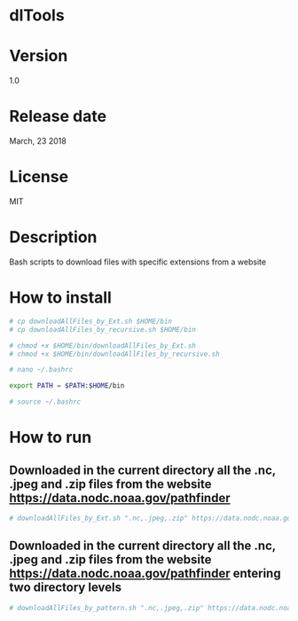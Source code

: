 # dlTools

# Version

1.0

# Release date

March, 23 2018

# License

MIT

# Description

Bash scripts to download files with specific extensions from a website

# How to install

```sh
# cp downloadAllFiles_by_Ext.sh $HOME/bin
# cp downloadAllFiles_by_recursive.sh $HOME/bin

# chmod +x $HOME/bin/downloadAllFiles_by_Ext.sh
# chmod +x $HOME/bin/downloadAllFiles_by_recursive.sh

# nano ~/.bashrc

export PATH = $PATH:$HOME/bin

# source ~/.bashrc
```

# How to run

## Downloaded in the current directory all the .nc, .jpeg and .zip files from the website https://data.nodc.noaa.gov/pathfinder

```sh
# downloadAllFiles_by_Ext.sh ".nc,.jpeg,.zip" https://data.nodc.noaa.gov/pathfinder <Enter>
```

## Downloaded in the current directory all the .nc, .jpeg and .zip files from the website https://data.nodc.noaa.gov/pathfinder entering two directory levels

```sh
# downloadAllFiles_by_pattern.sh ".nc,.jpeg,.zip" https://data.nodc.noaa.gov/pathfinder/Version5.2/1982/ . 2 <Enter>
```

